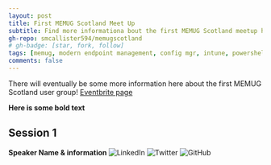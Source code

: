 ```yaml
---
layout: post
title: First MEMUG Scotland Meet Up
subtitle: Find more informationa bout the first MEMUG Scotland meetup here!
gh-repo: smcallister594/memugscotland
# gh-badge: [star, fork, follow]
tags: [memug, modern endpoint management, config mgr, intune, powershell]
comments: false
---
```


There will eventually be some more information here about the first MEMUG Scotland user group! [Eventbrite page](https://www.eventbrite.com/)

**Here is some bold text**

## Session 1

**Speaker Name & information**
![LinkedIn](https://img.shields.io/badge/linkedin-%230077B5.svg?style=for-the-badge&logo=linkedin&logoColor=white) ![Twitter](https://img.shields.io/badge/Twitter-%231DA1F2.svg?style=for-the-badge&logo=Twitter&logoColor=white) 	![GitHub](https://img.shields.io/badge/github-%23121011.svg?style=for-the-badge&logo=github&logoColor=white)

<!--- 
## Boxes
You can add notification, warning and error boxes like this:

### Notification

{: .box-note}
**Note:** This is a notification box.

### Warning

{: .box-warning}
**Warning:** This is a warning box.

### Error

{: .box-error}
**Error:** This is an error box.
--->